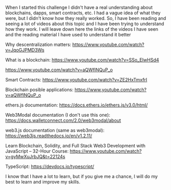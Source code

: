 When I started this challenge I didn't have a real understanding about blockchains, dapps, smart contracts, etc. 
I had a vague idea of what they were, but I didn't know how they really worked.
So, I have been reading and seeing a lot of videos about this topic and I have been trying to understand how they work.
I will leave down here the links of the videos I have seen and the reading material I have used to understand it better

Why descentralization matters:
https://www.youtube.com/watch?v=JqoGJPMD3Ws

What is a blockchain:
https://www.youtube.com/watch?v=SSo_EIwHSd4

https://www.youtube.com/watch?v=aQWflNQuP_o

Smart Contracts:
https://www.youtube.com/watch?v=ZE2HxTmxfrI

Blockchain posible applications:
https://www.youtube.com/watch?v=aQWflNQuP_o

ethers.js documentation:
https://docs.ethers.io/ethers.js/v3.0/html/

Web3Modal documentation (I don't use this one):
https://docs.walletconnect.com/2.0/web3modal/about

web3.js documentation (same as web3modal):
https://web3js.readthedocs.io/en/v1.2.11/

Learn Blockchain, Solidity, and Full Stack Web3 Development with JavaScript – 32-Hour Course:
https://www.youtube.com/watch?v=gyMwXuJrbJQ&t=22124s

TypeScript:
https://devdocs.io/typescript/

I know that I have a lot to learn, but if you give me a chance, I will do my best to learn and improve my skills.
